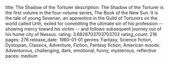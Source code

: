 title: The Shadow of the Torturer
description: The Shadow of the Torturer is the first volume in the four-volume series, The Book of the New Sun. It is the tale of young Severian, an apprentice in the Guild of Torturers on the world called Urth, exiled for committing the ultimate sin of his profession -- showing mercy toward his victim -- and follows subsequent journey out of his home city of Nessus.
rating: 3.6828703703703702
rating_count: 216
pages: 276
release_date: 1980-01-01
genres: Fantasy, Science fiction, Dystopian, Classics, Adventure, Fiction, Fantasy fiction, American
moods: Adventurous, challenging, dark, emotional, funny, mysterious, reflective
paces: medium